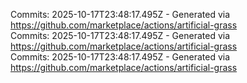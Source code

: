 Commits: 2025-10-17T23:48:17.495Z - Generated via https://github.com/marketplace/actions/artificial-grass
<br>
Commits: 2025-10-17T23:48:17.495Z - Generated via https://github.com/marketplace/actions/artificial-grass
<br>
Commits: 2025-10-17T23:48:17.495Z - Generated via https://github.com/marketplace/actions/artificial-grass
<br>

